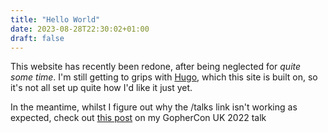 ```yaml
---
title: "Hello World"
date: 2023-08-28T22:30:02+01:00
draft: false
---
```


This website has recently been redone, after being neglected for _quite some time_. I'm still getting to grips with [Hugo](https://gohugo.io), which this site is built on, so it's not all set up quite how I'd like it just yet.

In the meantime, whilst I figure out why the /talks link isn't working as expected, check out [this post](/talks/production-go-service-essentials) on my GopherCon UK 2022 talk